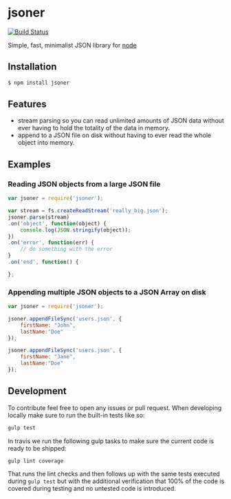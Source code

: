 # jsoner

[![Build Status](https://travis-ci.org/rlgomes/jsoner.svg?branch=master)](https://travis-ci.org/rlgomes/jsoner)

Simple, fast, minimalist JSON library for [node](http://nodejs.org)

## Installation

```bash
$ npm install jsoner
```

## Features

  * stream parsing so you can read unlimited amounts of JSON data without ever
  	having to hold the totality of the data in memory.
  * append to a JSON file on disk without having to ever read the whole object
    into memory.

## Examples

### Reading JSON objects from a large JSON file

```js
var jsoner = require('jsoner');

var stream = fs.createReadStream('really_big.json');
jsoner.parse(stream)
.on('object', function(object) { 
    console.log(JSON.stringify(object));
})
.on('error', function(err) { 
    // do something with the error
}
.on('end', function() { 

};
```

### Appending multiple JSON objects to a JSON Array on disk

```js
var jsoner = require('jsoner');

jsoner.appendFileSync('users.json', {
    firstName: "John",
    lastName:"Doe"
});

jsoner.appendFileSync('users.json', {
    firstName: "Jane",
    lastName:"Doe"
});
```

## Development

To contribute feel free to open any issues or pull request. When developing
locally make sure to run the built-in tests like so:

```bash
gulp test
```

In travis we run the following gulp tasks to make sure the current code is
ready to be shipped:

```bash
gulp lint coverage
```

That runs the lint checks and then follows up with the same tests executed
during `gulp test` but with the additional verification that 100% of the code
is covered during testing and no untested code is introduced.
